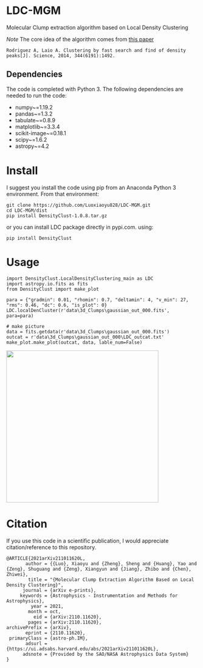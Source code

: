 # LDC-MGM
Molecular Clump extraction algorithm based on Local Density Clustering

*Note* The core idea of the algorithm comes from [this paper](https://ui.adsabs.harvard.edu/abs/2014Sci...344.1492R/abstract)
```
Rodriguez A, Laio A. Clustering by fast search and find of density peaks[J]. Science, 2014, 344(6191):1492.
```

## Dependencies
The code is completed with Python  3. The following dependencies are needed to run the code:

* numpy~=1.19.2
* pandas~=1.3.2
* tabulate~=0.8.9
* matplotlib~=3.3.4
* scikit-image~=0.18.1
* scipy~=1.6.2
* astropy~=4.2



# Install
I suggest you install the code using pip from an Anaconda Python 3 environment. From that environment:
```
git clone https://github.com/Luoxiaoyu828/LDC-MGM.git
cd LDC-MGM/dist
pip install DensityClust-1.0.8.tar.gz
```
or you can install LDC package directly in pypi.com. using:
```
pip install DensityClust
```

# Usage
```
import DensityClust.LocalDensityClustering_main as LDC
import astropy.io.fits as fits
from DensityClust import make_plot

para = {"gradmin": 0.01, "rhomin": 0.7, "deltamin": 4, "v_min": 27, "rms": 0.46, "dc": 0.6, "is_plot": 0}
LDC.localDenCluster(r'data\3d_Clumps\gaussian_out_000.fits', para=para)

# make picture
data = fits.getdata(r'data\3d_Clumps\gaussian_out_000.fits')
outcat = r'data\3d_Clumps\gaussian_out_000\LDC_outcat.txt'
make_plot.make_plot(outcat, data, lable_num=False)

```
<img src="https://github.com/Luoxiaoyu828/LDC-MGM/blob/main/data/2d_Clumps/gaussian2D_out_000/result.png" width="400px">


# Citation
If you use this code in a scientific publication, I would appreciate citation/reference to this repository. 

```
@ARTICLE{2021arXiv211011620L,
       author = {{Luo}, Xiaoyu and {Zheng}, Sheng and {Huang}, Yao and {Zeng}, Shuguang and {Zeng}, Xiangyun and {Jiang}, Zhibo and {Chen}, Zhiwei},
        title = "{Molecular Clump Extraction Algorithm Based on Local Density Clustering}",
      journal = {arXiv e-prints},
     keywords = {Astrophysics - Instrumentation and Methods for Astrophysics},
         year = 2021,
        month = oct,
          eid = {arXiv:2110.11620},
        pages = {arXiv:2110.11620},
archivePrefix = {arXiv},
       eprint = {2110.11620},
 primaryClass = {astro-ph.IM},
       adsurl = {https://ui.adsabs.harvard.edu/abs/2021arXiv211011620L},
      adsnote = {Provided by the SAO/NASA Astrophysics Data System}
}
```

